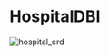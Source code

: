 # HospitalDBI

![hospital_erd](https://user-images.githubusercontent.com/55430698/147947679-c408fac6-00dd-4bcc-8981-c3db8757f541.png)

